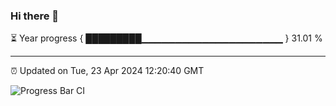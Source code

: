 ### Hi there 👋

⏳ Year progress { █████████▁▁▁▁▁▁▁▁▁▁▁▁▁▁▁▁▁▁▁▁▁ } 31.01 %

---

⏰ Updated on Tue, 23 Apr 2024 12:20:40 GMT

![Progress Bar CI](https://github.com/liununu/liununu/workflows/Progress%20Bar%20CI/badge.svg)
